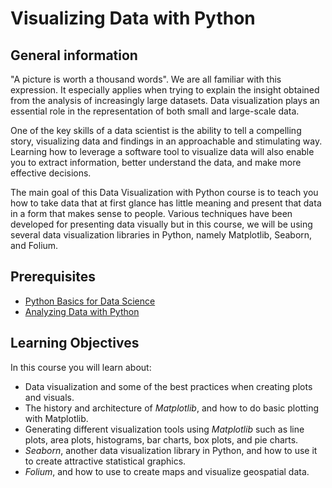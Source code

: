 # Visualizing Data with Python

## General information

"A picture is worth a thousand words". We are all familiar with this expression. It especially applies when trying to explain the insight obtained from the analysis of increasingly large datasets. Data visualization plays an essential role in the representation of both small and large-scale data.

One of the key skills of a data scientist is the ability to tell a compelling story, visualizing data and findings in an approachable and stimulating way. Learning how to leverage a software tool to visualize data will also enable you to extract information, better understand the data, and make more effective decisions.

The main goal of this Data Visualization with Python course is to teach you how to take data that at first glance has little meaning and present that data in a form that makes sense to people. Various techniques have been developed for presenting data visually but in this course, we will be using several data visualization libraries in Python, namely Matplotlib, Seaborn, and Folium.

## Prerequisites

* [Python Basics for Data Science](https://www.edx.org/course/python-basics-for-data-science)
* [Analyzing Data with Python](https://www.edx.org/course/analyzing-data-with-python)

## Learning Objectives

In this course you will learn about:

* Data visualization and some of the best practices when creating plots and visuals.
* The history and architecture of *Matplotlib*, and how to do basic plotting with Matplotlib.
* Generating different visualization tools using *Matplotlib* such as line plots, area plots, histograms, bar charts, box plots, and pie charts.
* *Seaborn*, another data visualization library in Python, and how to use it to create attractive statistical graphics.
* *Folium*, and how to use to create maps and visualize geospatial data.
